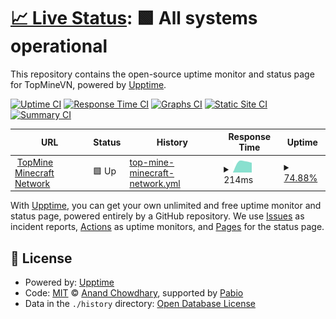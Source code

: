 # [📈 Live Status](https://status.topmine.vip): <!--live status--> **🟩 All systems operational**

This repository contains the open-source uptime monitor and status page for TopMineVN, powered by [Upptime](https://github.com/upptime/upptime).

[![Uptime CI](https://github.com/topminevn/status/workflows/Uptime%20CI/badge.svg)](https://github.com/topminevn/status/actions?query=workflow%3A%22Uptime+CI%22)
[![Response Time CI](https://github.com/topminevn/status/workflows/Response%20Time%20CI/badge.svg)](https://github.com/topminevn/status/actions?query=workflow%3A%22Response+Time+CI%22)
[![Graphs CI](https://github.com/topminevn/status/workflows/Graphs%20CI/badge.svg)](https://github.com/topminevn/status/actions?query=workflow%3A%22Graphs+CI%22)
[![Static Site CI](https://github.com/topminevn/status/workflows/Static%20Site%20CI/badge.svg)](https://github.com/topminevn/status/actions?query=workflow%3A%22Static+Site+CI%22)
[![Summary CI](https://github.com/topminevn/status/workflows/Summary%20CI/badge.svg)](https://github.com/topminevn/status/actions?query=workflow%3A%22Summary+CI%22)

<!--start: status pages-->
<!-- This summary is generated by Upptime (https://github.com/upptime/upptime) -->
<!-- Do not edit this manually, your changes will be overwritten -->
<!-- prettier-ignore -->
| URL | Status | History | Response Time | Uptime |
| --- | ------ | ------- | ------------- | ------ |
| <img alt="" src="https://icons.duckduckgo.com/ip3/null.ico" height="13"> [TopMine Minecraft Network](mc.topmine.vip) | 🟩 Up | [top-mine-minecraft-network.yml](https://github.com/topminevn/status/commits/HEAD/history/top-mine-minecraft-network.yml) | <details><summary><img alt="Response time graph" src="./graphs/top-mine-minecraft-network/response-time-week.png" height="20"> 214ms</summary><br><a href="https://status.topmine.vip/history/top-mine-minecraft-network"><img alt="Response time 214" src="https://img.shields.io/endpoint?url=https%3A%2F%2Fraw.githubusercontent.com%2Ftopminevn%2Fstatus%2FHEAD%2Fapi%2Ftop-mine-minecraft-network%2Fresponse-time.json"></a><br><a href="https://status.topmine.vip/history/top-mine-minecraft-network"><img alt="24-hour response time 207" src="https://img.shields.io/endpoint?url=https%3A%2F%2Fraw.githubusercontent.com%2Ftopminevn%2Fstatus%2FHEAD%2Fapi%2Ftop-mine-minecraft-network%2Fresponse-time-day.json"></a><br><a href="https://status.topmine.vip/history/top-mine-minecraft-network"><img alt="7-day response time 214" src="https://img.shields.io/endpoint?url=https%3A%2F%2Fraw.githubusercontent.com%2Ftopminevn%2Fstatus%2FHEAD%2Fapi%2Ftop-mine-minecraft-network%2Fresponse-time-week.json"></a><br><a href="https://status.topmine.vip/history/top-mine-minecraft-network"><img alt="30-day response time 214" src="https://img.shields.io/endpoint?url=https%3A%2F%2Fraw.githubusercontent.com%2Ftopminevn%2Fstatus%2FHEAD%2Fapi%2Ftop-mine-minecraft-network%2Fresponse-time-month.json"></a><br><a href="https://status.topmine.vip/history/top-mine-minecraft-network"><img alt="1-year response time 214" src="https://img.shields.io/endpoint?url=https%3A%2F%2Fraw.githubusercontent.com%2Ftopminevn%2Fstatus%2FHEAD%2Fapi%2Ftop-mine-minecraft-network%2Fresponse-time-year.json"></a></details> | <details><summary><a href="https://status.topmine.vip/history/top-mine-minecraft-network">74.88%</a></summary><a href="https://status.topmine.vip/history/top-mine-minecraft-network"><img alt="All-time uptime 74.88%" src="https://img.shields.io/endpoint?url=https%3A%2F%2Fraw.githubusercontent.com%2Ftopminevn%2Fstatus%2FHEAD%2Fapi%2Ftop-mine-minecraft-network%2Fuptime.json"></a><br><a href="https://status.topmine.vip/history/top-mine-minecraft-network"><img alt="24-hour uptime 74.11%" src="https://img.shields.io/endpoint?url=https%3A%2F%2Fraw.githubusercontent.com%2Ftopminevn%2Fstatus%2FHEAD%2Fapi%2Ftop-mine-minecraft-network%2Fuptime-day.json"></a><br><a href="https://status.topmine.vip/history/top-mine-minecraft-network"><img alt="7-day uptime 74.88%" src="https://img.shields.io/endpoint?url=https%3A%2F%2Fraw.githubusercontent.com%2Ftopminevn%2Fstatus%2FHEAD%2Fapi%2Ftop-mine-minecraft-network%2Fuptime-week.json"></a><br><a href="https://status.topmine.vip/history/top-mine-minecraft-network"><img alt="30-day uptime 74.88%" src="https://img.shields.io/endpoint?url=https%3A%2F%2Fraw.githubusercontent.com%2Ftopminevn%2Fstatus%2FHEAD%2Fapi%2Ftop-mine-minecraft-network%2Fuptime-month.json"></a><br><a href="https://status.topmine.vip/history/top-mine-minecraft-network"><img alt="1-year uptime 74.88%" src="https://img.shields.io/endpoint?url=https%3A%2F%2Fraw.githubusercontent.com%2Ftopminevn%2Fstatus%2FHEAD%2Fapi%2Ftop-mine-minecraft-network%2Fuptime-year.json"></a></details>

<!--end: status pages-->

With [Upptime](https://upptime.js.org), you can get your own unlimited and free uptime monitor and status page, powered entirely by a GitHub repository. We use [Issues](https://github.com/upptime/upptime/issues) as incident reports, [Actions](https://github.com/topminevn/status/actions) as uptime monitors, and [Pages](https://upptime.github.io/upptime) for the status page.

## 📄 License

- Powered by: [Upptime](https://github.com/upptime/upptime)
- Code: [MIT](./LICENSE) © [Anand Chowdhary](https://anandchowdhary.com), supported by [Pabio](https://pabio.com)
- Data in the `./history` directory: [Open Database License](https://opendatacommons.org/licenses/odbl/1-0/)
